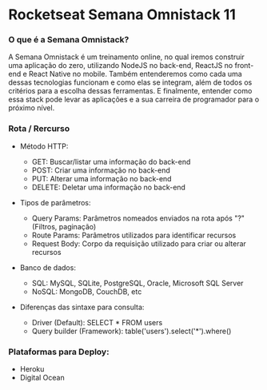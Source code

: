 # Rocketseat Semana Omnistack 11
### O que é a Semana Omnistack?
A Semana Omnistack é um treinamento online, no qual iremos construir uma aplicação do zero, utilizando NodeJS no back-end, ReactJS no front-end e React Native no mobile. Também entenderemos como cada uma dessas tecnologias funcionam e como elas se integram, além de todos os critérios para a escolha dessas ferramentas. E finalmente, entender como essa stack pode levar as aplicações e a sua carreira de programador para o próximo nível.



### Rota / Rercurso
+ Método HTTP:
    + GET: Buscar/listar uma informação do back-end
    + POST: Criar uma informação no back-end
    + PUT: Alterar uma informação no back-end
    + DELETE: Deletar uma informação no back-end

+ Tipos de parâmetros:
    + Query Params: Parâmetros nomeados enviados na rota após "?" (Filtros, paginação)
    + Route Params: Parâmetros utilizados para identificar recursos
    + Request Body: Corpo da requisição utilizado para criar ou alterar recursos

+ Banco de dados:
    + SQL: MySQL, SQLite, PostgreSQL, Oracle, Microsoft SQL Server
    + NoSQL: MongoDB, CouchDB, etc

+ Diferenças das sintaxe para consulta:
    + Driver (Default): SELECT * FROM users
    + Query builder (Framework): table('users').select('*').where()


### Plataformas para Deploy:
+ Heroku
+ Digital Ocean
